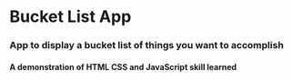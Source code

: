 # Bucket List App

### App to display a bucket list of things you want to accomplish

#### A demonstration of HTML CSS and JavaScript skill learned